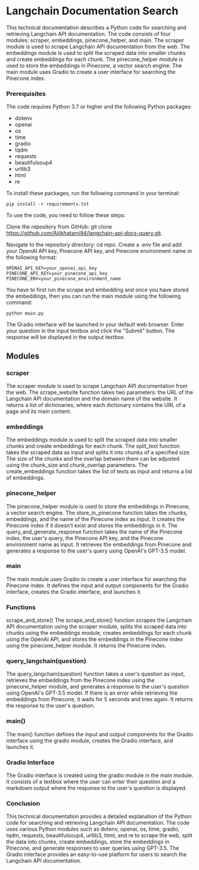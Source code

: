 # Langchain Documentation Search
This technical documentation describes a Python code for searching and retrieving Langchain API documentation. The code consists of four modules: scraper, embeddings, pinecone_helper, and main. The scraper module is used to scrape Langchain API documentation from the web. The embeddings module is used to split the scraped data into smaller chunks and create embeddings for each chunk. The pinecone_helper module is used to store the embeddings in Pinecone, a vector search engine. The main module uses Gradio to create a user interface for searching the Pinecone index.

### Prerequisites
The code requires Python 3.7 or higher and the following Python packages:

* dotenv
* openai
* os
* time
* gradio
* tqdm
* requests
* beautifulsoup4
* urllib3
* html
* re

To install these packages, run the following command in your terminal:
```
pip install -r requirements.txt
```
To use the code, you need to follow these steps:

Clone the repository from GitHub: git clone https://github.com/Aliikhatami94/langchain-api-docs-query.git.

Navigate to the repository directory: cd repo.
Create a .env file and add your OpenAI API key, Pinecone API key, and Pinecone environment name in the following format:

```
OPENAI_API_KEY=your_openai_api_key
PINECONE_API_KEY=your_pinecone_api_key
PINECONE_ENV=your_pinecone_environment_name
```
You have to first run the scrape and embedding and once you have stored the embeddings, then you can run the main module using the following command:
```
python main.py
```
The Gradio interface will be launched in your default web browser. Enter your question in the input textbox and click the "Submit" button. The response will be displayed in the output textbox.

## Modules

### scraper
The scraper module is used to scrape Langchain API documentation from the web. The scrape_website function takes two parameters: the URL of the Langchain API documentation and the domain name of the website. It returns a list of dictionaries, where each dictionary contains the URL of a page and its main content.

### embeddings
The embeddings module is used to split the scraped data into smaller chunks and create embeddings for each chunk. The split_text function takes the scraped data as input and splits it into chunks of a specified size. The size of the chunks and the overlap between them can be adjusted using the chunk_size and chunk_overlap parameters. The create_embeddings function takes the list of texts as input and returns a list of embeddings.

### pinecone_helper
The pinecone_helper module is used to store the embeddings in Pinecone, a vector search engine. The store_in_pinecone function takes the chunks, embeddings, and the name of the Pinecone index as input. It creates the Pinecone index if it doesn't exist and stores the embeddings in it. The query_and_generate_response function takes the name of the Pinecone index, the user's query, the Pinecone API key, and the Pinecone environment name as input. It retrieves the embeddings from Pinecone and generates a response to the user's query using OpenAI's GPT-3.5 model.

### main
The main module uses Gradio to create a user interface for searching the Pinecone index. It defines the input and output components for the Gradio interface, creates the Gradio interface, and launches it.

### Functions
scrape_and_store()
The scrape_and_store() function scrapes the Langchain API documentation using the scraper module, splits the scraped data into chunks using the embeddings module, creates embeddings for each chunk using the OpenAI API, and stores the embeddings in the Pinecone index using the pinecone_helper module. It returns the Pinecone index.

### query_langchain(question)
The query_langchain(question) function takes a user's question as input, retrieves the embeddings from the Pinecone index using the pinecone_helper module, and generates a response to the user's question using OpenAI's GPT-3.5 model. If there is an error while retrieving the embeddings from Pinecone, it waits for 5 seconds and tries again. It returns the response to the user's question.

### main()
The main() function defines the input and output components for the Gradio interface using the gradio module, creates the Gradio interface, and launches it.

### Gradio Interface
The Gradio interface is created using the gradio module in the main module. It consists of a textbox where the user can enter their question and a markdown output where the response to the user's question is displayed.

### Conclusion
This technical documentation provides a detailed explanation of the Python code for searching and retrieving Langchain API documentation. The code uses various Python modules such as dotenv, openai, os, time, gradio, tqdm, requests, beautifulsoup4, urllib3, html, and re to scrape the web, split the data into chunks, create embeddings, store the embeddings in Pinecone, and generate responses to user queries using GPT-3.5. The Gradio interface provides an easy-to-use platform for users to search the Langchain API documentation.
